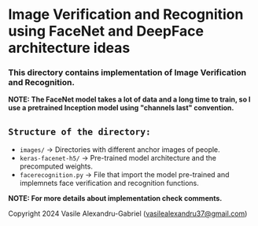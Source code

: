 # Image Verification and Recognition using FaceNet and DeepFace architecture ideas

### This directory contains implementation of Image Verification and Recognition.

**NOTE: The FaceNet model takes a lot of data and a long time to train, so I use a pretrained Inception model using "channels last" convention.**

## `Structure of the directory:`
  * `images/` -> Directories with different anchor images of people.
  * `keras-facenet-h5/` -> Pre-trained model architecture and the precomputed weights.
  * `facerecognition.py` -> File that import the model pre-trained and implemnets face verification and recognition functions.

**NOTE: For more details about implementation check comments.**

Copyright 2024 Vasile Alexandru-Gabriel (vasilealexandru37@gmail.com)